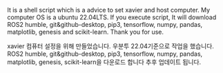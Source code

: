 It is a shell script which is a advice to set xavier and host computer.
My computer OS is a ubuntu 22.04LTS.
If you execute script, It will download ROS2 humble, git&github-desktop, pip3, tensorflow, numpy, pandas, matplotlib, genesis and scikit-learn.
Thank you for use.

xavier 컴퓨터 설정을 위해 만들었습니다.
우분투 22.04기준으로 작업을 했습니다.
ROS2 humble, git&github-desktop, pip3, tensorflow, numpy, pandas, matplotlib, genesis, scikit-learn을 다운로드 합니다 추후 업데이트 됩니다.
